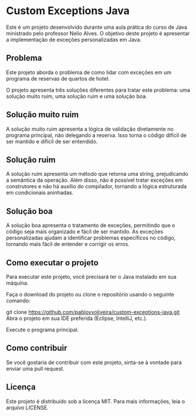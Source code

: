 # Custom Exceptions Java
Este é um projeto desenvolvido durante uma aula prática do curso de Java ministrado pelo professor Nelio Alves. O objetivo deste projeto é apresentar a implementação de exceções personalizadas em Java.

## Problema
Este projeto aborda o problema de como lidar com exceções em um programa de reservas de quartos de hotel.

O projeto apresenta três soluções diferentes para tratar este problema: uma solução muito ruim, uma solução ruim e uma solução boa.

## Solução muito ruim
A solução muito ruim apresenta a lógica de validação diretamente no programa principal, não delegando a reserva. Isso torna o código difícil de ser mantido e difícil de ser entendido.

## Solução ruim
A solução ruim apresenta um método que retorna uma string, prejudicando a semântica da operação. Além disso, não é possível tratar exceções em construtores e não há auxílio do compilador, tornando a lógica estruturada em condicionais aninhadas.

## Solução boa
A solução boa apresenta o tratamento de exceções, permitindo que o código seja mais organizado e fácil de ser mantido. As exceções personalizadas ajudam a identificar problemas específicos no código, tornando mais fácil de entender e corrigir os erros.

## Como executar o projeto
Para executar este projeto, você precisará ter o Java instalado em sua máquina.

Faça o download do projeto ou clone o repositório usando o seguinte comando:

git clone https://github.com/pablovvoliveira/custom-exceptions-java.git
Abra o projeto em sua IDE preferida (Eclipse, IntelliJ, etc.).

Execute o programa principal.

## Como contribuir
Se você gostaria de contribuir com este projeto, sinta-se à vontade para enviar uma pull request.

## Licença
Este projeto é distribuído sob a licença MIT. Para mais informações, leia o arquivo LICENSE.
